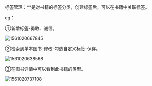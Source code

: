 

标签管理：**是对书籍的标签分类，创建标签后，可以在书籍中关联标签。

eg：

①新增标签-勇敢、诚信。

![1561020667845](C:\Users\Administrator\AppData\Roaming\Typora\typora-user-images\1561020667845.png)

②检索到单本图书-修改-勾选自定义标签-保存。

![1561020638568](C:\Users\Administrator\AppData\Roaming\Typora\typora-user-images\1561020638568.png)

③在图书详情中可以看到此书籍的类型。

![1561020737108](C:\Users\Administrator\AppData\Roaming\Typora\typora-user-images\1561020737108.png)